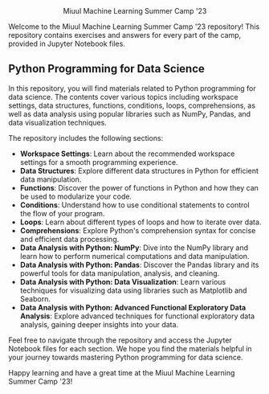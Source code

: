 <div align="center">Miuul Machine Learning Summer Camp '23</div>

Welcome to the Miuul Machine Learning Summer Camp '23 repository! This repository contains exercises and answers for every part of the camp, provided in Jupyter Notebook files.

## Python Programming for Data Science

In this repository, you will find materials related to Python programming for data science. The contents cover various topics including workspace settings, data structures, functions, conditions, loops, comprehensions, as well as data analysis using popular libraries such as NumPy, Pandas, and data visualization techniques.

The repository includes the following sections:

- **Workspace Settings**: Learn about the recommended workspace settings for a smooth programming experience.
- **Data Structures**: Explore different data structures in Python for efficient data manipulation.
- **Functions**: Discover the power of functions in Python and how they can be used to modularize your code.
- **Conditions**: Understand how to use conditional statements to control the flow of your program.
- **Loops**: Learn about different types of loops and how to iterate over data.
- **Comprehensions**: Explore Python's comprehension syntax for concise and efficient data processing.
- **Data Analysis with Python: NumPy**: Dive into the NumPy library and learn how to perform numerical computations and data manipulation.
- **Data Analysis with Python: Pandas**: Discover the Pandas library and its powerful tools for data manipulation, analysis, and cleaning.
- **Data Analysis with Python: Data Visualization**: Learn various techniques for visualizing data using libraries such as Matplotlib and Seaborn.
- **Data Analysis with Python: Advanced Functional Exploratory Data Analysis**: Explore advanced techniques for functional exploratory data analysis, gaining deeper insights into your data.

Feel free to navigate through the repository and access the Jupyter Notebook files for each section. We hope you find the materials helpful in your journey towards mastering Python programming for data science.

Happy learning and have a great time at the Miuul Machine Learning Summer Camp '23!
